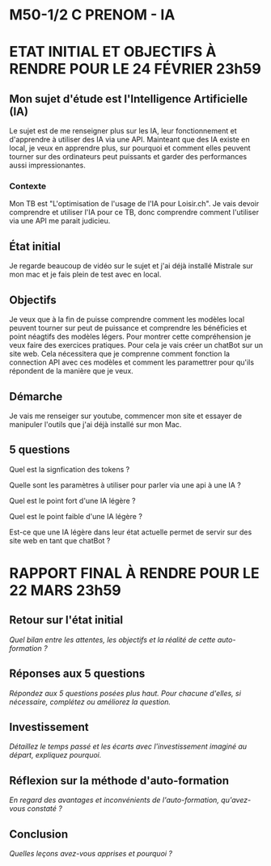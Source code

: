 # M50-1/2 C PRENOM - IA

# ETAT INITIAL ET OBJECTIFS À RENDRE POUR LE 24 FÉVRIER 23h59

## Mon sujet d'étude est l'Intelligence Artificielle (IA)

Le sujet est de me renseigner plus sur les IA, leur fonctionnement et d'apprendre à utiliser des IA via une API. Mainteant que des IA existe en local, je veux en apprendre plus, sur pourquoi et comment elles peuvent tourner sur des ordinateurs peut puissants et garder des performances aussi impressionantes.

### Contexte

Mon TB est "L'optimisation de l'usage de l'IA pour Loisir.ch". Je vais devoir comprendre et utiliser l'IA pour ce TB, donc comprendre comment l'utiliser via une API me parait judicieu.

## État initial

Je regarde beaucoup de vidéo sur le sujet et j'ai déjà installé Mistrale sur mon mac et je fais plein de test avec en local.
## Objectifs

Je veux que à la fin de puisse comprendre comment les modèles local peuvent tourner sur peut de puissance et comprendre les bénéficies et point néagtifs des modèles légers. Pour montrer cette compréhension je veux faire des exercices pratiques. Pour cela je vais créer un chatBot sur un site web. Cela nécessitera que je comprenne comment fonction la connection API avec ces modèles et comment les paramettrer pour qu'ils répondent de la manière que je veux.

## Démarche

Je vais me renseiger sur youtube, commencer mon site et essayer de manipuler l'outils que j'ai déjà installé sur mon Mac.

## 5 questions

Quel est la signfication des tokens ? 

Quelle sont les paramètres à utiliser pour parler via une api à une IA ?

Quel est le point fort d'une IA légère ?

Quel est le point faible d'une IA légère ?

Est-ce que une IA légère dans leur état actuelle permet de servir sur des site web en tant que chatBot ?

# RAPPORT FINAL À RENDRE POUR LE 22 MARS 23h59

## Retour sur l'état initial

_Quel bilan entre les attentes, les objectifs et la réalité de cette auto-formation ?_

## Réponses aux 5 questions

_Répondez aux 5 questions posées plus haut. Pour chacune d'elles, si nécessaire, complétez ou améliorez la question._

## Investissement

_Détaillez le temps passé et les écarts avec l'investissement imaginé au départ, expliquez pourquoi._

## Réflexion sur la méthode d'auto-formation

_En regard des avantages et inconvénients de l'auto-formation, qu'avez-vous constaté ?_

## Conclusion

_Quelles leçons avez-vous apprises et pourquoi ?_
